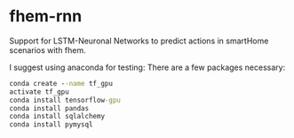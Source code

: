 # fhem-rnn
Support for LSTM-Neuronal Networks to predict actions in smartHome scenarios with fhem.

I suggest using anaconda for testing:
There are a few packages necessary:

```cmd
conda create --name tf_gpu 
activate tf_gpu
conda install tensorflow-gpu
conda install pandas
conda install sqlalchemy
conda install pymysql
```
